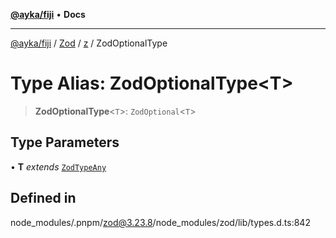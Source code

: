 [**@ayka/fiji**](../../../../../README.md) • **Docs**

***

[@ayka/fiji](../../../../../globals.md) / [Zod](../../../README.md) / [z](../README.md) / ZodOptionalType

# Type Alias: ZodOptionalType\<T\>

> **ZodOptionalType**\<`T`\>: `ZodOptional`\<`T`\>

## Type Parameters

• **T** *extends* [`ZodTypeAny`](ZodTypeAny.md)

## Defined in

node\_modules/.pnpm/zod@3.23.8/node\_modules/zod/lib/types.d.ts:842
